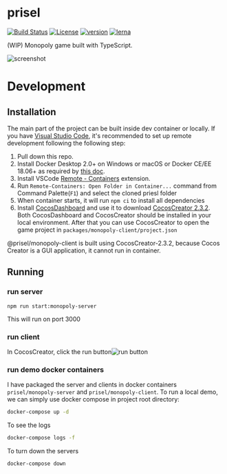# prisel

[![Build Status](https://travis-ci.org/SeawolvesAtCali/prisel.svg?branch=master)](https://travis-ci.org/SeawolvesAtCali/prisel)
[![License](https://img.shields.io/npm/l/@prisel/server.svg)](https://www.npmjs.com/package/@prisel/server)
[![version](https://img.shields.io/npm/v/@prisel/server.svg)](https://www.npmjs.com/package/@prisel/server)
[![lerna](https://img.shields.io/badge/maintained%20with-lerna-cc00ff.svg)](https://lernajs.io/)

(WIP) Monopoly game built with TypeScript.

![screenshot](https://user-images.githubusercontent.com/5957726/80856433-de8da400-8bfe-11ea-9d08-3b6411664615.png)

# Development

## Installation

The main part of the project can be built inside dev container or locally. If you have
[Visual Studio Code](https://code.visualstudio.com/), it's recommended to set up remote development
following the following step:

1. Pull down this repo.
1. Install Docker Desktop 2.0+ on Windows or macOS or Docker CE/EE 18.06+ as required by
   [this doc](https://code.visualstudio.com/docs/remote/containers#_system-requirements).
1. Install VSCode
   [Remote - Containers](https://marketplace.visualstudio.com/items?itemName=ms-vscode-remote.remote-containers)
   extension.
1. Run `Remote-Containers: Open Folder in Container...` command from Command Palette(`F1`) and
   select the cloned priesl folder
1. When container starts, it will run `npm ci` to install all dependencies
1. Install [CocosDashboard](https://docs.cocos.com/creator/manual/en/getting-started/dashboard.html)
   and use it to download [CocosCreator 2.3.2](cocos-dashboard://download/2d_2.3.2). Both
   CocosDashboard and CocosCreator should be installed in your local environment. After that you can
   use CocosCreator to open the game project in `packages/monopoly-client/project.json`

@prisel/monopoly-client is built using CocosCreator-2.3.2, because Cocos Creator is a GUI
application, it cannot run in container.

## Running

### run server

```
npm run start:monopoly-server
```

This will run on port 3000

### run client

In CocosCreator, click the run
button![run
button](https://user-images.githubusercontent.com/5957726/80856203-a9805200-8bfc-11ea-8afb-0de2bf5fcd81.png)

### run demo docker containers

I have packaged the server and clients in docker containers `prisel/monopoly-server` and
`prisel/monopoly-client`. To run a local demo, we can simply use docker compose in project root
directory:

```bash
docker-compose up -d
```

To see the logs

```bash
docker-compose logs -f
```

To turn down the servers

```bash
docker-compose down
```
